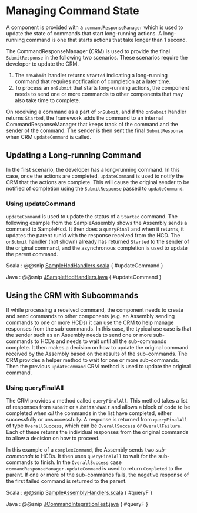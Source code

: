 # Managing Command State

A component is provided with a `commandResponseManager` which is used to update the state of commands that start long-running
actions. A long-running command is one that starts actions that take longer than 1 second.

The CommandResponseManager (CRM) is used to provide the final `SubmitResponse` in the following two scenarios. 
These scenarios require the developer to update the CRM.

1. The `onSubmit` handler returns `Started` indicating a long-running command that requires notification of 
completion at a later time.
2. To process an `onSubmit` that starts long-running actions, the component needs to send one or more commands to other
components that may also take time to complete.

On receiving a command as a part of `onSubmit`, and if the `onSubmit` handler returns `Started`, 
the framework adds the command to an internal CommandResponseManager that keeps track of the command and the sender
of the command. The sender is then sent the final `SubmitResponse` when CRM `updateCommand` is called. 

## Updating a Long-running Command

In the first scenario, the developer has a long-running command. In this case, once
the actions are completed, `updateCommand` is used to notify the CRM that the actions are complete. This will cause
the original sender to be notified of completion using the `SubmitResponse` passed to `updateCommand`.

### Using updateCommand

`updateCommand` is used to update the status of a `Started` command. The following example from the SampleAssembly
shows the Assembly sends a command to SampleHcd. It then does a `queryFinal` and when it returns, it
updates the parent runId with the response received from the HCD. 
The `onSubmit` handler (not shown) already has returned `Started` to the sender of the original command,
and the asynchronous completion is used to update the parent command. 

Scala
:   @@snip [SampleHcdHandlers.scala](../../../../examples/src/main/scala/example/tutorial/basic/sampleassembly/SampleAssemblyHandlers.scala) { #updateCommand }

Java
:   @@snip [JSampleHcdHandlers.java](../../../../examples/src/main/java/example/tutorial/basic/sampleassembly/JSampleAssemblyHandlers.java) { #updateCommand }


## Using the CRM with Subcommands

If while processing a received command, the component needs to create and send commands to other components (e.g. an Assembly
sending commands to one or more HCDs) it can use the CRM to help manage responses from the sub-commands. In this case,
the typical use case is that the sender such as an Assembly needs to send one or more sub-commands to HCDs and needs to
wait until all the sub-commands complete. It then makes a decision on how to update the original command received by the
Assembly based on the results of the sub-commands. The CRM provides a helper method to wait for one or more sub-commands. 
Then the previous `updateCommand` CRM method is used to update the original command.

### Using queryFinalAll
The CRM provides a method called `queryFinalAll`. This method takes a list of responses from `submit` or `submitAndWait`
and allows a block of code to be completed when *all* the commands in the list have completed, either successfully or unsuccessfully.
A response is returned from `queryFinalAll` of type `OverallSuccess`, which can be `OverallSuccess` or `OverallFailure`. Each of
these returns the individual responses from the original commands to allow a decision on how to proceed.

In this example of a `complexCommand`, the Assembly sends two *sub-commands* to HCDs. It then uses `queryFinalAll` to wait for the
sub-commands to finish. In the `OverallSuccess` case `commandResponseManager.updateCommand` is used to return `Completed` to the parent.
If one or more of the sub-commands fails, the negative response of the first failed command is returned to the parent.

Scala
:   @@snip [SampleAssemblyHandlers.scala](../../../../examples/src/main/scala/example/tutorial/basic/sampleassembly/SampleAssemblyHandlers.scala) { #queryF }

Java
:   @@snip [JCommandIntegrationTest.java](../../../../examples/src/main/java/example/tutorial/basic/sampleassembly/JSampleAssemblyHandlers.java) { #queryF }

